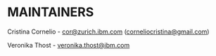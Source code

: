 # MAINTAINERS

Cristina Cornelio - cor@zurich.ibm.com (corneliocristina@gmail.com)

Veronika Thost - veronika.thost@ibm.com